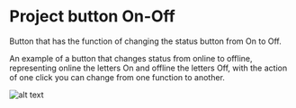 # Project button On-Off

Button that has the function of changing the status button from On to Off.

An example of a button that changes status from online to offline, representing online the letters On and offline the letters Off, with the action of one click you can change from one function to another.

![alt text](https://1.bp.blogspot.com/-4WT7RfaJUow/XZEm11T5ieI/AAAAAAAACgc/QbAduoVXwcgb-Rra0THa7tUH-BI6DJB-ACLcBGAsYHQ/s1600/onOff.png)
